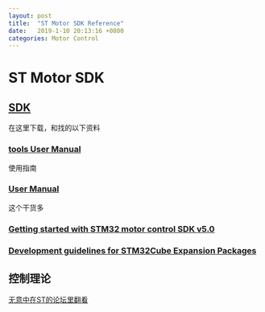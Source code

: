 ```yaml
---
layout: post
title:  "ST Motor SDK Reference"
date:   2019-1-10 20:13:16 +0800
categories: Motor Control
---
```


# ST Motor SDK

## [SDK](https://www.st.com/content/st_com/en/products/embedded-software/mcus-embedded-software/stm32-embedded-software/stm32cube-expansion-packages/x-cube-mcsdk.html?dl=qj9%2FlMp2AVyk%2BuUMOvLhHA%3D%3D%2CCRPfLmYKDRNhWEda1CU2NvWnbW3b8iCZaXMDaMJSxa9z0IdGszgSyRV4gAwXA%2BBipjtbOHARt4fUHnBdXci93rDe2Gm8PRvWNuJI3jeg%2BxdA2Z6KJiRCBVoFBQsuaLY750frAch3InhozxGkVXHJ97ER9Cb1HZmdToXFHs6XG2CgmdL8y4AcDA%2BZNr2KmkjXoww0Yrm%2B0ToF3aUs4k%2FaicTCpH08jPRPd9SwEc3eaGsa03LS4%2F3Xq74SK96VsJD%2FRcOVom79a7lzVNXH3koLbjMyEHLHazRwW1iXXKMaoXGg1LCF2jP6c3aqRBKxv%2Fr7)

在这里下载，和找的以下资料

### [tools User Manual](https://www.st.com/content/ccc/resource/technical/document/user_manual/group0/2f/99/76/bc/d3/5d/44/f0/DM00486148/files/DM00486148.pdf/jcr:content/translations/en.DM00486148.pdf)

使用指南

### [User Manual](https://www.st.com/content/ccc/resource/technical/document/user_manual/group1/48/e6/91/f4/66/ea/48/a1/DM00490980/files/DM00490980.pdf/jcr:content/translations/en.DM00490980.pdf)

这个干货多

### [Getting started with STM32 motor control SDK v5.0](https://www.st.com/content/ccc/resource/technical/document/user_manual/group0/ba/91/77/2e/0e/4c/4c/74/DM00484271/files/DM00484271.pdf/jcr:content/translations/en.DM00484271.pdf)

### [Development guidelines for STM32Cube Expansion Packages](https://www.st.com/content/ccc/resource/technical/document/user_manual/group0/35/7e/17/c7/37/87/4a/4c/DM00432311/files/DM00432311.pdf/jcr:content/translations/en.DM00432311.pdf)

## 控制理论

[无意中在ST的论坛里翻看](http://www.stmcu.org.cn/module/forum/thread-613215-1-1.html)
